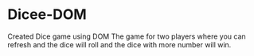 # Dicee-DOM
Created Dice game using DOM 
The game for two players where you can refresh and the dice will roll and the dice with more number will win.
